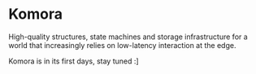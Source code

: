 # Komora

High-quality structures, state machines and storage infrastructure for a world that increasingly relies on low-latency interaction at the edge.

Komora is in its first days, stay tuned :]
